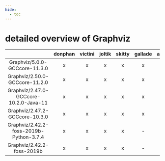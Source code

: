 ```yaml
---
hide:
  - toc
---
```


detailed overview of Graphviz
=============================

| |donphan|victini|joltik|skitty|gallade|accelgor|swalot|doduo|
| :---: | :---: | :---: | :---: | :---: | :---: | :---: | :---: | :---: |
|Graphviz/5.0.0-GCCcore-11.3.0|x|x|x|x|x|x|x|x|
|Graphviz/2.50.0-GCCcore-11.2.0|x|x|x|x|x|x|x|x|
|Graphviz/2.47.0-GCCcore-10.2.0-Java-11|x|x|x|x|x|-|x|x|
|Graphviz/2.47.2-GCCcore-10.3.0|x|x|x|x|x|x|x|x|
|Graphviz/2.42.2-foss-2019b-Python-3.7.4|x|x|x|x|-|-|-|x|
|Graphviz/2.42.2-foss-2019b|x|x|x|x|-|-|-|x|
